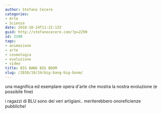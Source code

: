 ```yaml
---
author: Stefano Cecere
categories:
- Arte
- Scienza
date: 2010-10-24T11:22:13Z
guid: http://stefanocecere.com/?p=2290
id: 2290
tags:
- animazione
- arte
- cosmologia
- evoluzione
- video
title: BIG BANG BIG BOOM
slug: /2010/10/24/big-bang-big-boom/
---
```


una magnifica ed esemplare opera d'arte che mostra la nostra evoluzione (e possibile fine)

i ragazzi di BLU sono dei veri artigiani.. meriterebbero onoreficienze pubbliche!